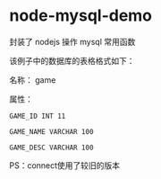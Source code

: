 # node-mysql-demo
封装了 nodejs  操作 mysql 常用函数

该例子中的数据库的表格格式如下：

名称： game

属性：

```
GAME_ID INT 11

GAME_NAME VARCHAR 100

GAME_DESC VARCHAR 100
```

PS：connect使用了较旧的版本
